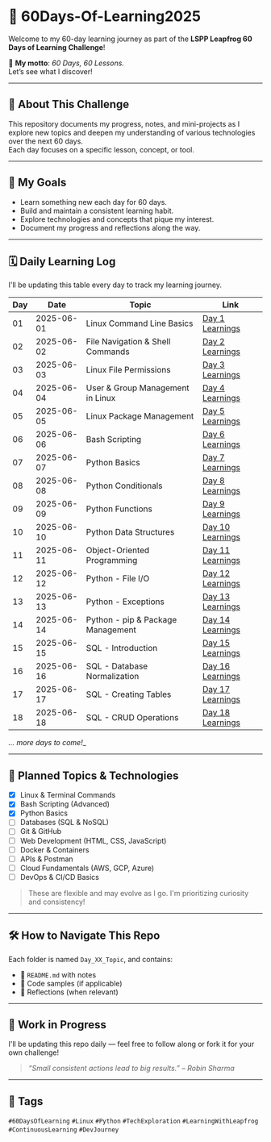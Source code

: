 # 🚀 60Days-Of-Learning2025

Welcome to my 60-day learning journey as part of the **LSPP Leapfrog 60 Days of Learning Challenge**!

🎯 **My motto**: _60 Days, 60 Lessons._  
Let’s see what I discover!

---

## 📘 About This Challenge

This repository documents my progress, notes, and mini-projects as I explore new topics and deepen my understanding of various technologies over the next 60 days.  
Each day focuses on a specific lesson, concept, or tool.

---

## 🎯 My Goals

- Learn something new each day for 60 days.
- Build and maintain a consistent learning habit.
- Explore technologies and concepts that pique my interest.
- Document my progress and reflections along the way.

---

## 🗓️ Daily Learning Log

I'll be updating this table every day to track my learning journey.

| Day | Date       | Topic                              | Link                                                                 |
|-----|------------|------------------------------------|----------------------------------------------------------------------|
| 01  | 2025-06-01 | Linux Command Line Basics          | [Day 1 Learnings](./Day_01/Linux_and_Terminal_Commands/README.md)   |
| 02  | 2025-06-02 | File Navigation & Shell Commands   | [Day 2 Learnings](./Day_02/File_Navigation_%26_Shell_Commands/README.md) |
| 03  | 2025-06-03 | Linux File Permissions             | [Day 3 Learnings](./Day_03/Linux_File_Permissions/README.md)        |
| 04  | 2025-06-04 | User & Group Management in Linux   | [Day 4 Learnings](./Day_04/User_Management_in_Linux/README.md)      |
| 05  | 2025-06-05 | Linux Package Management           | [Day 5 Learnings](./Day_05/Linux_Package_Management/README.md)      |
| 06  | 2025-06-06 | Bash Scripting                     | [Day 6 Learnings](./Day_06/Bash_Scripting/README.md)                |
| 07  | 2025-06-07 | Python Basics                      | [Day 7 Learnings](./Day_07/Python_Basics/README.md)                 |
| 08  | 2025-06-08 | Python Conditionals                | [Day 8 Learnings](./Day_08/Python_Conditionals/README.md)           |
| 09  | 2025-06-09 | Python Functions                   | [Day 9 Learnings](./Day_09/Python_Functions/README.md)              |
| 10  | 2025-06-10 | Python Data Structures             | [Day 10 Learnings](./Day_10/Python_Data_Structures/README.md)       |
| 11  | 2025-06-11 | Object-Oriented Programming      | [Day 11 Learnings](./Day_11/Object-Oriented_Programming/README.md)  |
| 12  | 2025-06-12 | Python - File I/O                  | [Day 12 Learnings](./Day_12/Python_File_IO/README.md)                                       |
| 13  | 2025-06-13 | Python - Exceptions                | [Day 13 Learnings](./Day_13/Python_Exceptions/README.md)                                    |
| 14  | 2025-06-14 | Python - pip & Package Management  | [Day 14 Learnings](./Day_14/Python_pip_Package_Management/README.md)                        |
| 15  | 2025-06-15 | SQL - Introduction                 | [Day 15 Learnings](./Day_15/SQL_Introduction/README.md)                                     |
| 16  | 2025-06-16 | SQL - Database Normalization       | [Day 16 Learnings](./Day_16/Database_Normalization/README.md)                             |
| 17  | 2025-06-17 | SQL - Creating Tables              | [Day 17 Learnings](./Day_17/Creating_Tables_and_Relationships(ER_Model)/README.md)          |
| 18  | 2025-06-18 | SQL - CRUD Operations              | [Day 18 Learnings](./Day_18/CRUD_Operations/README.md)                                      |

_... more days to come!__

---

## 🧠 Planned Topics & Technologies

- [x] Linux & Terminal Commands
- [x] Bash Scripting (Advanced)
- [x] Python Basics
- [ ] Databases (SQL & NoSQL)
- [ ] Git & GitHub
- [ ] Web Development (HTML, CSS, JavaScript)
- [ ] Docker & Containers
- [ ] APIs & Postman
- [ ] Cloud Fundamentals (AWS, GCP, Azure)
- [ ] DevOps & CI/CD Basics

> These are flexible and may evolve as I go. I'm prioritizing curiosity and consistency!

---

## 🛠️ How to Navigate This Repo

Each folder is named `Day_XX_Topic`, and contains:

- 📄 `README.md` with notes
- 📂 Code samples (if applicable)
- 🧠 Reflections (when relevant)

---

## 🚧 Work in Progress

I'll be updating this repo daily — feel free to follow along or fork it for your own challenge!

> _“Small consistent actions lead to big results.” – Robin Sharma_

---

## 🔖 Tags

`#60DaysOfLearning` `#Linux` `#Python` `#TechExploration` `#LearningWithLeapfrog` `#ContinuousLearning` `#DevJourney`